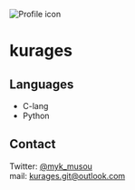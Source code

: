 ![Profile icon](https://github.com/kurages.png)

# kurages
## Languages
- C-lang
- Python

## Contact
Twitter: [@myk_musou](https://twitter.com/myk_musou)  
mail: [kurages.git@outlook.com](mailto:kurages.git@outlook.com)  
